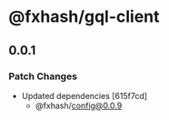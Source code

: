 # @fxhash/gql-client

## 0.0.1

### Patch Changes

- Updated dependencies [615f7cd]
  - @fxhash/config@0.0.9
